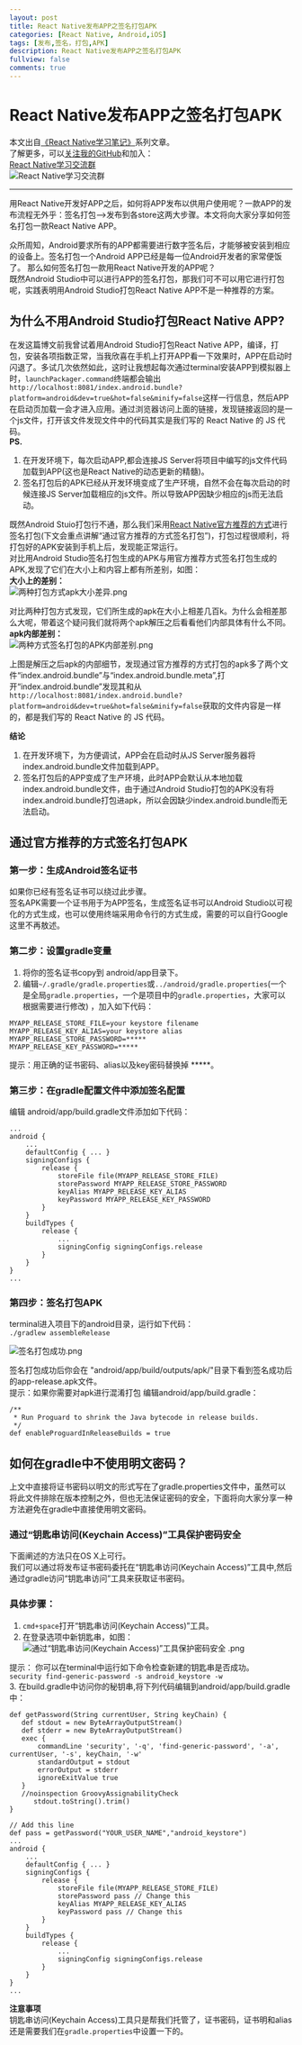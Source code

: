 ```yaml
---
layout: post
title: React Native发布APP之签名打包APK
categories: [React Native, Android,iOS]
tags: [发布,签名，打包,APK]
description: React Native发布APP之签名打包APK
fullview: false
comments: true
---
```



# React Native发布APP之签名打包APK  
本文出自[《React Native学习笔记》](https://github.com/crazycodeboy/RNStudyNotes/)系列文章。  
了解更多，可以[关注我的GitHub](https://github.com/crazycodeboy/)和加入：  
[React Native学习交流群](http://jq.qq.com/?_wv=1027&k=2IBHgLD)     
![React Native学习交流群](https://raw.githubusercontent.com/crazycodeboy/RNStudyNotes/master/React%20Native%E5%8F%91%E5%B8%83APP%E4%B9%8B%E7%AD%BE%E5%90%8D%E6%89%93%E5%8C%85APK/images/react%20native%20%E5%AD%A6%E4%B9%A0%E4%BA%A4%E6%B5%81%E7%BE%A4_qrcode_share.png)

-------


用React Native开发好APP之后，如何将APP发布以供用户使用呢？一款APP的发布流程无外乎：签名打包—>发布到各store这两大步骤。本文将向大家分享如何签名打包一款React Native APP。   


众所周知，Android要求所有的APP都需要进行数字签名后，才能够被安装到相应的设备上。签名打包一个Android APP已经是每一位Android开发者的家常便饭了。
那么如何签名打包一款用React Native开发的APP呢？  
既然Android Studio中可以进行APP的签名打包，那我们可不可以用它进行打包呢，实践表明用Android Studio打包React Native APP不是一种推荐的方案。

## 为什么不用Android Studio打包React Native APP?
在发这篇博文前我曾试着用Android Studio打包React Native APP，编译，打包，安装各项指数正常，当我欣喜在手机上打开APP看一下效果时，APP在启动时闪退了。多试几次依然如此，这时让我想起每次通过terminal安装APP到模拟器上时，`launchPackager.command`终端都会输出`http://localhost:8081/index.android.bundle?platform=android&dev=true&hot=false&minify=false`这样一行信息，然后APP在启动页加载一会才进入应用。通过浏览器访问上面的链接，发现链接返回的是一个js文件，打开该文件发现文件中的代码其实是我们写的 React Native 的 JS 代码。    
**PS.**   
1. 在开发环境下，每次启动APP,都会连接JS Server将项目中编写的js文件代码加载到APP(这也是React Native的动态更新的精髓)。   
2. 签名打包后的APK已经从开发环境变成了生产环境，自然不会在每次启动的时候连接JS Server加载相应的js文件。所以导致APP因缺少相应的js而无法启动。   

既然Android Stuio打包行不通，那么我们采用[React Native官方推荐的方式](http://facebook.github.io/react-native/docs/signed-apk-android.html)进行签名打包(下文会重点讲解“通过官方推荐的方式签名打包”)，打包过程很顺利，将打包好的APK安装到手机上后，发现能正常运行。   
对比用Android Studio签名打包生成的APK与用官方推荐方式签名打包生成的APK,发现了它们在大小上和内容上都有所差别，如图：  
**大小上的差别：**   
![两种打包方式apk大小差异.png](https://raw.githubusercontent.com/crazycodeboy/RNStudyNotes/master/React%20Native%E5%8F%91%E5%B8%83APP%E4%B9%8B%E7%AD%BE%E5%90%8D%E6%89%93%E5%8C%85APK/images/%E4%B8%A4%E7%A7%8D%E6%89%93%E5%8C%85%E6%96%B9%E5%BC%8Fapk%E5%A4%A7%E5%B0%8F%E5%B7%AE%E5%BC%82.png)

对比两种打包方式发现，它们所生成的apk在大小上相差几百k。为什么会相差那么大呢，带着这个疑问我们就将两个apk解压之后看看他们内部具体有什么不同。   
**apk内部差别：**    
![两种方式签名打包的APK内部差别.png](https://raw.githubusercontent.com/crazycodeboy/RNStudyNotes/master/React%20Native%E5%8F%91%E5%B8%83APP%E4%B9%8B%E7%AD%BE%E5%90%8D%E6%89%93%E5%8C%85APK/images/%E4%B8%A4%E7%A7%8D%E6%96%B9%E5%BC%8F%E7%AD%BE%E5%90%8D%E6%89%93%E5%8C%85%E7%9A%84APK%E5%86%85%E9%83%A8%E5%B7%AE%E5%88%AB.png)

上图是解压之后apk的内部细节，发现通过官方推荐的方式打包的apk多了两个文件“index.android.bundle”与“index.android.bundle.meta”,打开“index.android.bundle”发现其和从`http://localhost:8081/index.android.bundle?platform=android&dev=true&hot=false&minify=false`获取的文件内容是一样的，都是我们写的 React Native 的 JS 代码。  

**结论**   
1. 在开发环境下，为方便调试，APP会在启动时从JS Server服务器将index.android.bundle文件加载到APP。  
2. 签名打包后的APP变成了生产环境，此时APP会默认从本地加载 index.android.bundle文件，由于通过Android Studio打包的APK没有将index.android.bundle打包进apk，所以会因缺少index.android.bundle而无法启动。     

## 通过官方推荐的方式签名打包APK

### 第一步：生成Android签名证书  
如果你已经有签名证书可以绕过此步骤。  
签名APK需要一个证书用于为APP签名，生成签名证书可以Android Studio以可视化的方式生成，也可以使用终端采用命令行的方式生成，需要的可以自行Google这里不再敖述。  

### 第二步：设置gradle变量   
1. 将你的签名证书copy到 android/app目录下。
2. 编辑`~/.gradle/gradle.properties`或`../android/gradle.properties`(一个是全局`gradle.properties`，一个是项目中的`gradle.properties`，大家可以根据需要进行修改) ，加入如下代码：     

```
MYAPP_RELEASE_STORE_FILE=your keystore filename  
MYAPP_RELEASE_KEY_ALIAS=your keystore alias  
MYAPP_RELEASE_STORE_PASSWORD=*****    
MYAPP_RELEASE_KEY_PASSWORD=*****  
```  
提示：用正确的证书密码、alias以及key密码替换掉 *****。

### 第三步：在gradle配置文件中添加签名配置   
编辑 android/app/build.gradle文件添加如下代码：  

```   
...  
android {  
    ...  
    defaultConfig { ... }  
    signingConfigs {  
        release {  
            storeFile file(MYAPP_RELEASE_STORE_FILE)  
            storePassword MYAPP_RELEASE_STORE_PASSWORD  
            keyAlias MYAPP_RELEASE_KEY_ALIAS  
            keyPassword MYAPP_RELEASE_KEY_PASSWORD  
        }  
    }  
    buildTypes {  
        release {  
            ...  
            signingConfig signingConfigs.release  
        }  
    }  
}  
...  
```

### 第四步：签名打包APK  
terminal进入项目下的android目录，运行如下代码：   
`./gradlew assembleRelease`   

![签名打包成功.png](https://raw.githubusercontent.com/crazycodeboy/RNStudyNotes/master/React%20Native%E5%8F%91%E5%B8%83APP%E4%B9%8B%E7%AD%BE%E5%90%8D%E6%89%93%E5%8C%85APK/images/%E9%80%9A%E8%BF%87%E2%80%9C%E9%92%A5%E5%8C%99%E4%B8%B2%E8%AE%BF%E9%97%AE(Keychain%20Access)%E2%80%9D%E5%B7%A5%E5%85%B7%E4%BF%9D%E6%8A%A4%E5%AF%86%E7%A0%81%E5%AE%89%E5%85%A8%20%20.png)

签名打包成功后你会在 "android/app/build/outputs/apk/"目录下看到签名成功后的app-release.apk文件。  
提示：如果你需要对apk进行混淆打包 编辑android/app/build.gradle：   

```  
/**     
 * Run Proguard to shrink the Java bytecode in release builds.  
 */  
def enableProguardInReleaseBuilds = true  
```

## 如何在gradle中不使用明文密码？  
上文中直接将证书密码以明文的形式写在了gradle.properties文件中，虽然可以将此文件排除在版本控制之外，但也无法保证密码的安全，下面将向大家分享一种方法避免在gradle中直接使用明文密码。   

### 通过“钥匙串访问(Keychain Access)”工具保护密码安全  
下面阐述的方法只在OS X上可行。  
我们可以通过将发布证书密码委托在“钥匙串访问(Keychain Access)”工具中,然后通过gradle访问“钥匙串访问”工具来获取证书密码。  

### 具体步骤：  
1. `cmd+space`打开“钥匙串访问(Keychain Access)”工具。
2. 在登录选项中新钥匙串，如图：  
![通过“钥匙串访问(Keychain Access)”工具保护密码安全  .png](https://raw.githubusercontent.com/crazycodeboy/RNStudyNotes/master/React%20Native%E5%8F%91%E5%B8%83APP%E4%B9%8B%E7%AD%BE%E5%90%8D%E6%89%93%E5%8C%85APK/images/%E9%80%9A%E8%BF%87%E2%80%9C%E9%92%A5%E5%8C%99%E4%B8%B2%E8%AE%BF%E9%97%AE(Keychain%20Access)%E2%80%9D%E5%B7%A5%E5%85%B7%E4%BF%9D%E6%8A%A4%E5%AF%86%E7%A0%81%E5%AE%89%E5%85%A8%20%20.png)

提示： 你可以在terminal中运行如下命令检查新建的钥匙串是否成功。   
 `security find-generic-password -s android_keystore -w`  
3. 在build.gradle中访问你的秘钥串,将下列代码编辑到android/app/build.gradle中：   

```
def getPassword(String currentUser, String keyChain) {
   def stdout = new ByteArrayOutputStream()
   def stderr = new ByteArrayOutputStream()
   exec {
       commandLine 'security', '-q', 'find-generic-password', '-a', currentUser, '-s', keyChain, '-w'
       standardOutput = stdout
       errorOutput = stderr
       ignoreExitValue true
   }
   //noinspection GroovyAssignabilityCheck
      stdout.toString().trim()
}
```    

```
// Add this line
def pass = getPassword("YOUR_USER_NAME","android_keystore")
...
android {
    ...
    defaultConfig { ... }
    signingConfigs {
        release {
            storeFile file(MYAPP_RELEASE_STORE_FILE)
            storePassword pass // Change this
            keyAlias MYAPP_RELEASE_KEY_ALIAS
            keyPassword pass // Change this
        }
    }
    buildTypes {
        release {
            ...
            signingConfig signingConfigs.release
        }
    }
}
...
```   

**注意事项**   
钥匙串访问(Keychain Access)工具只是帮我们托管了，证书密码，证书明和alias还是需要我们在`gradle.properties`中设置一下的。
